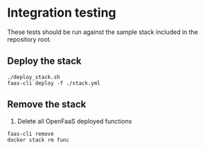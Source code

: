 # Integration testing

These tests should be run against the sample stack included in the repository root.

## Deploy the stack
```
./deploy_stack.sh
faas-cli deploy -f ./stack.yml
```

## Remove the stack
1. Delete all OpenFaaS deployed functions
```
faas-cli remove
docker stack rm func
```